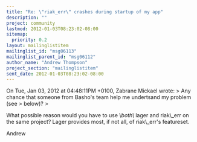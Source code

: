 ```yaml
---
title: "Re: \"riak_err\" crashes during startup of my app"
description: ""
project: community
lastmod: 2012-01-03T08:23:02-08:00
sitemap:
  priority: 0.2
layout: mailinglistitem
mailinglist_id: "msg06113"
mailinglist_parent_id: "msg06112"
author_name: "Andrew Thompson"
project_section: "mailinglistitem"
sent_date: 2012-01-03T08:23:02-08:00
---
```



On Tue, Jan 03, 2012 at 04:48:11PM +0100, Zabrane Mickael wrote:
&gt; Any chance that someone from Basho's team help me undertsand my problem (see 
&gt; below)?
&gt; 

What possible reason would you have to use \\*both\\* lager and riak\\_err on
the same project? Lager provides most, if not all, of riak\\_err's
featureset.

Andrew

